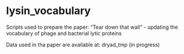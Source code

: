 # lysin_vocabulary
Scripts used to prepare the paper: “Tear down that wall” - updating the vocabulary of phage and bacterial lytic proteins

Data used in tha paper are available at: dryad_tmp (in progress)
